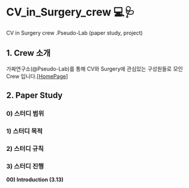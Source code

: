 # CV_in_Surgery_crew 💻🩺
CV in Surgery crew .Pseudo-Lab (paper study, project)


## 1. Crew 소개

가짜연구소(@Pseudo-Lab)를 통해 CV와 Surgery에 관심있는 구성원들로 모인 Crew 입니다.[[HomePage](https://pseudo-lab.com/)]

## 2. Paper Study

### 0) 스터디 범위

### 1) 스터디 목적

### 2) 스터디 규칙

### 3) 스터디 진행

**00) Introduction (3.13)**



